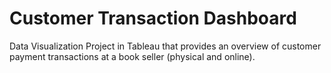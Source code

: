 # Customer Transaction Dashboard
Data Visualization Project in Tableau that provides an overview of customer payment transactions at a book seller (physical and online).
